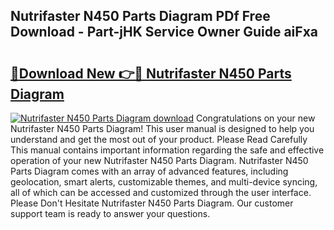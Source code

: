 ## Nutrifaster N450 Parts Diagram PDf Free Download - Part-jHK Service Owner Guide aiFxa

# <h2><a href="http://dfkp6lg.blite.top/?on=Nutrifaster+N450+Parts+Diagram">🔗Download New 👉🔴 Nutrifaster N450 Parts Diagram</a></h2>

[![Nutrifaster N450 Parts Diagram download](https://i.imgur.com/lujVjoI.png)](http://dfkp6lg.blite.top/?on=Nutrifaster+N450+Parts+Diagram)
Congratulations on your new Nutrifaster N450 Parts Diagram! This user manual is designed to help you understand and get the most out of your product. Please Read Carefully This manual contains important information regarding the safe and effective operation of your new Nutrifaster N450 Parts Diagram. Nutrifaster N450 Parts Diagram comes with an array of advanced features, including geolocation, smart alerts, customizable themes, and multi-device syncing, all of which can be accessed and customized through the user interface. Please Don't Hesitate Nutrifaster N450 Parts Diagram. Our customer support team is ready to answer your questions.
